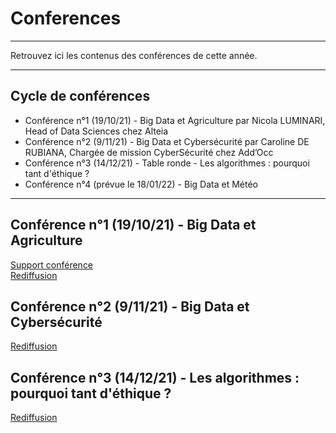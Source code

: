 # Conferences
_____
Retrouvez ici les contenus des conférences de cette année.
______
## Cycle de conférences

- Conférence n°1 (19/10/21) - Big Data et Agriculture par Nicola LUMINARI, Head of Data Sciences chez Alteia
- Conférence n°2 (9/11/21) - Big Data et Cybersécurité par Caroline DE RUBIANA, Chargée de mission CyberSécurité chez Add’Occ
- Conférence n°3 (14/12/21) - Table ronde - Les algorithmes : pourquoi tant d'éthique ?
- Conférence n°4 (prévue le 18/01/22) - Big Data et Météo
 ________________________________
## Conférence n°1 (19/10/21) - Big Data et Agriculture

[Support conférence](https://github.com/Certificat-Science-des-donnees-Big-Data/Conferences/blob/master/N7_agricolture_deep_learning.pdf)  
[Rediffusion](https://www.youtube.com/watch?v=8AMkrFMPO_E)

## Conférence n°2 (9/11/21) - Big Data et Cybersécurité 

[Rediffusion](https://www.youtube.com/watch?v=yPuMk7QsU34)

## Conférence n°3 (14/12/21) - Les algorithmes : pourquoi tant d'éthique ?

[Rediffusion](https://www.youtube.com/watch?v=4npqNEtJobA)
